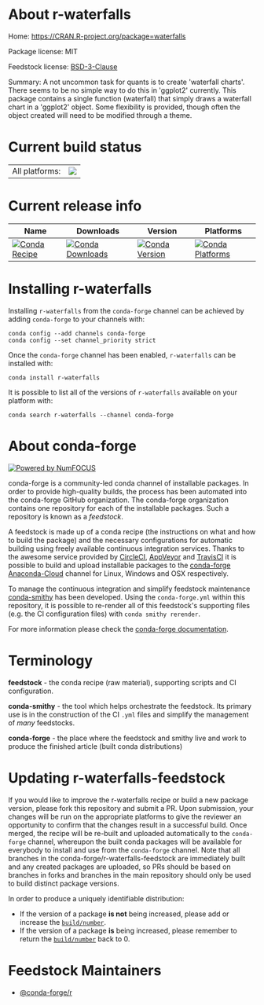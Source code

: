 About r-waterfalls
==================

Home: https://CRAN.R-project.org/package=waterfalls

Package license: MIT

Feedstock license: [BSD-3-Clause](https://github.com/conda-forge/r-waterfalls-feedstock/blob/master/LICENSE.txt)

Summary: A not uncommon task for quants is to create 'waterfall charts'. There seems to be no simple way to do this in 'ggplot2' currently. This package contains a single function (waterfall) that simply draws a waterfall chart in a 'ggplot2' object. Some flexibility is provided, though often the object created will need to be modified through a theme.

Current build status
====================


<table><tr><td>All platforms:</td>
    <td>
      <a href="https://dev.azure.com/conda-forge/feedstock-builds/_build/latest?definitionId=1786&branchName=master">
        <img src="https://dev.azure.com/conda-forge/feedstock-builds/_apis/build/status/r-waterfalls-feedstock?branchName=master">
      </a>
    </td>
  </tr>
</table>

Current release info
====================

| Name | Downloads | Version | Platforms |
| --- | --- | --- | --- |
| [![Conda Recipe](https://img.shields.io/badge/recipe-r--waterfalls-green.svg)](https://anaconda.org/conda-forge/r-waterfalls) | [![Conda Downloads](https://img.shields.io/conda/dn/conda-forge/r-waterfalls.svg)](https://anaconda.org/conda-forge/r-waterfalls) | [![Conda Version](https://img.shields.io/conda/vn/conda-forge/r-waterfalls.svg)](https://anaconda.org/conda-forge/r-waterfalls) | [![Conda Platforms](https://img.shields.io/conda/pn/conda-forge/r-waterfalls.svg)](https://anaconda.org/conda-forge/r-waterfalls) |

Installing r-waterfalls
=======================

Installing `r-waterfalls` from the `conda-forge` channel can be achieved by adding `conda-forge` to your channels with:

```
conda config --add channels conda-forge
conda config --set channel_priority strict
```

Once the `conda-forge` channel has been enabled, `r-waterfalls` can be installed with:

```
conda install r-waterfalls
```

It is possible to list all of the versions of `r-waterfalls` available on your platform with:

```
conda search r-waterfalls --channel conda-forge
```


About conda-forge
=================

[![Powered by
NumFOCUS](https://img.shields.io/badge/powered%20by-NumFOCUS-orange.svg?style=flat&colorA=E1523D&colorB=007D8A)](https://numfocus.org)

conda-forge is a community-led conda channel of installable packages.
In order to provide high-quality builds, the process has been automated into the
conda-forge GitHub organization. The conda-forge organization contains one repository
for each of the installable packages. Such a repository is known as a *feedstock*.

A feedstock is made up of a conda recipe (the instructions on what and how to build
the package) and the necessary configurations for automatic building using freely
available continuous integration services. Thanks to the awesome service provided by
[CircleCI](https://circleci.com/), [AppVeyor](https://www.appveyor.com/)
and [TravisCI](https://travis-ci.com/) it is possible to build and upload installable
packages to the [conda-forge](https://anaconda.org/conda-forge)
[Anaconda-Cloud](https://anaconda.org/) channel for Linux, Windows and OSX respectively.

To manage the continuous integration and simplify feedstock maintenance
[conda-smithy](https://github.com/conda-forge/conda-smithy) has been developed.
Using the ``conda-forge.yml`` within this repository, it is possible to re-render all of
this feedstock's supporting files (e.g. the CI configuration files) with ``conda smithy rerender``.

For more information please check the [conda-forge documentation](https://conda-forge.org/docs/).

Terminology
===========

**feedstock** - the conda recipe (raw material), supporting scripts and CI configuration.

**conda-smithy** - the tool which helps orchestrate the feedstock.
                   Its primary use is in the construction of the CI ``.yml`` files
                   and simplify the management of *many* feedstocks.

**conda-forge** - the place where the feedstock and smithy live and work to
                  produce the finished article (built conda distributions)


Updating r-waterfalls-feedstock
===============================

If you would like to improve the r-waterfalls recipe or build a new
package version, please fork this repository and submit a PR. Upon submission,
your changes will be run on the appropriate platforms to give the reviewer an
opportunity to confirm that the changes result in a successful build. Once
merged, the recipe will be re-built and uploaded automatically to the
`conda-forge` channel, whereupon the built conda packages will be available for
everybody to install and use from the `conda-forge` channel.
Note that all branches in the conda-forge/r-waterfalls-feedstock are
immediately built and any created packages are uploaded, so PRs should be based
on branches in forks and branches in the main repository should only be used to
build distinct package versions.

In order to produce a uniquely identifiable distribution:
 * If the version of a package **is not** being increased, please add or increase
   the [``build/number``](https://docs.conda.io/projects/conda-build/en/latest/resources/define-metadata.html#build-number-and-string).
 * If the version of a package **is** being increased, please remember to return
   the [``build/number``](https://docs.conda.io/projects/conda-build/en/latest/resources/define-metadata.html#build-number-and-string)
   back to 0.

Feedstock Maintainers
=====================

* [@conda-forge/r](https://github.com/conda-forge/r/)

